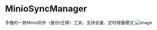 # MinioSyncManager
手撸的一款Minio同步（备份/迁移）工具，支持全量、定时增量模式
![image](https://user-images.githubusercontent.com/18677309/110450160-e8751300-80fd-11eb-95d8-1ad1ec39de69.png)
